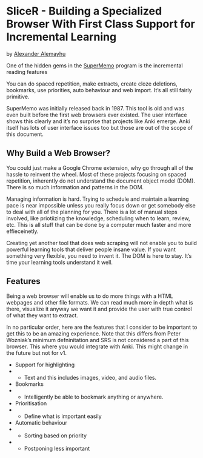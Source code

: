# SliceR - Building a Specialized Browser With First Class Support for Incremental Learning 
by [Alexander Alemayhu](mailto:alexander@alemayhu.com)

One of the hidden gems in the [SuperMemo](https://www.google.com/url?q=http://supermemopedia.com/wiki/Main_Page&sa=D&source=editors&ust=1663531318000741&usg=AOvVaw0MK3aWK8ALwpVpm_tYlkcH) program is the incremental reading features

You can do spaced repetition, make extracts, create cloze deletions, bookmarks, use priorities, auto behaviour and web import. It’s all still fairly primitive.

SuperMemo was initially released back in 1987. This tool is old and was even built before the first web browsers ever existed. The user interface shows this clearly and it’s no surprise that projects like Anki emerge. Anki itself has lots of user interface issues too but those are out of the scope of this document.

Why Build a Web Browser?
------------------------

You could just make a Google Chrome extension, why go through all of the hassle to reinvent the wheel. Most of these projects focusing on spaced repetition, inherently do not understand the document object model (DOM). There is so much information and patterns in the DOM.

Managing information is hard. Trying to schedule and maintain a learning pace is near impossible unless you really focus down or get somebody else to deal with all of the planning for you. There is a lot of manual steps involved, like priotiizing the knowledge, scheduling when to learn, review, etc. This is all stuff that can be done by a computer much faster and more effieceinetly.

Creating yet another tool that does web scraping will not enable you to build powerful learning tools that deliver people insane value. If you want something very flexible, you need to invent it. The DOM is here to stay. It’s time your learning tools understand it well.

Features
--------

Being a web browser will enable us to do more things with a HTML webpages and other file formats. We can read much more in depth what is there, visualize it anyway we want it and provide the user with true control of what they want to extract.

In no particular order, here are the features that I consider to be important to get this to be an amazing experience. Note that this differs from Peter Wozniak’s minimum defninitation and SRS is not considered a part of this browser. This where you would integrate with Anki. This might change in the future but not for v1.

- Support for highlighting
- - Text and this includes images, video, and audio files.
- Bookmarks
- - Intelligently be able to bookmark anything or anywhere.
- Prioritisation
- - Define what is important easily
- Automatic behaviour
- - Sorting based on priority
- - Postponing less important
